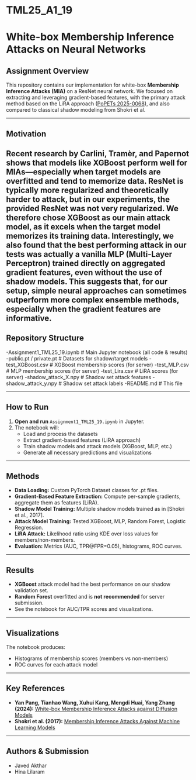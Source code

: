 # TML25_A1_19

# White-box Membership Inference Attacks on Neural Networks

## Assignment Overview

This repository contains our implementation for white-box **Membership Inference Attacks (MIA)** on a ResNet neural network. We focused on extracting and leveraging gradient-based features, with the primary attack method based on the LiRA approach ([PoPETs 2025-0068](https://petsymposium.org/popets/2025/popets-2025-0068.pdf)), and also compared to classical shadow modeling from Shokri et al.

---

##  Motivation

Recent research by Carlini, Tramèr, and Papernot shows that models like **XGBoost** perform well for MIAs—especially when target models are overfitted and tend to memorize data. ResNet is typically more regularized and theoretically harder to attack, but in our experiments, the provided ResNet was not very regularized. We therefore chose XGBoost as our main attack model, as it excels when the target model memorizes its training data.
Interestingly, we also found that the best performing attack in our tests was actually a vanilla MLP (Multi-Layer Perceptron) trained directly on aggregated gradient features, even without the use of shadow models. This suggests that, for our setup, simple neural approaches can sometimes outperform more complex ensemble methods, especially when the gradient features are informative.
---

##  Repository Structure

-Assignment1_TML25_19.ipynb # Main Jupyter notebook (all code & results)
-public.pt / private.pt # Datasets for shadow/target models
-test_XGBoost.csv # XGBoost membership scores (for server)
-test_MLP.csv # MLP membership scores (for server)
-test_Lira.csv # LiRA scores (for server)
-shadow_attack_X.npy # Shadow set attack features
-shadow_attack_y.npy # Shadow set attack labels
-README.md # This file


---

##  How to Run

1. **Open and run** `Assignment1_TML25_19.ipynb` in Jupyter.
2. The notebook will:
   - Load and process the datasets
   - Extract gradient-based features (LiRA approach)
   - Train shadow models and attack models (XGBoost, MLP, etc.)
   - Generate all necessary predictions and visualizations

---

## Methods

- **Data Loading:** Custom PyTorch Dataset classes for .pt files.
- **Gradient-Based Feature Extraction:** Compute per-sample gradients, aggregate them as features (LiRA).
- **Shadow Model Training:** Multiple shadow models trained as in [Shokri et al., 2017].
- **Attack Model Training:** Tested XGBoost, MLP, Random Forest, Logistic Regression.
- **LiRA Attack:** Likelihood ratio using KDE over loss values for members/non-members.
- **Evaluation:** Metrics (AUC, TPR@FPR=0.05), histograms, ROC curves.

---

## Results

- **XGBoost** attack model had the best performance on our shadow validation set.
- **Random Forest** overfitted and is **not recommended** for server submission.
- See the notebook for AUC/TPR scores and visualizations.

---

## Visualizations

The notebook produces:
- Histograms of membership scores (members vs non-members)
- ROC curves for each attack model

---

## Key References

- **Yan Pang, Tianhao Wang, Xuhui Kang, Mengdi Huai, Yang Zhang (2024):** [White-box Membership Inference Attacks against Diffusion Models](https://petsymposium.org/popets/2025/popets-2025-0068.pdf)
- **Shokri et al. (2017):** [Membership Inference Attacks Against Machine Learning Models](https://arxiv.org/pdf/1610.05820)

---

## Authors & Submission

- Javed Akthar 
- Hina Lilaram 




